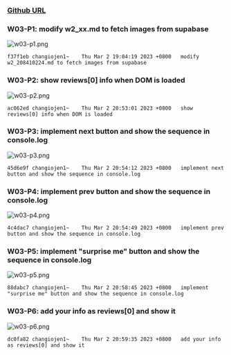 ### [Github URL](https://github.com/changiojen1/1112-1N-js-demo-208410224.git)

### W03-P1: modify w2_xx.md to fetch images from supabase

![w03-p1.png](https://ztflbjygdewbkwpghxwx.supabase.co/storage/v1/object/public/md-img/img/w03-p1.png)

```
f37f1eb changiojen1~    Thu Mar 2 19:04:19 2023 +0800   modify w2_208410224.md to fetch images from supabase
```

### W03-P2: show reviews[0] info when DOM is loaded

![w03-p2.png](https://ztflbjygdewbkwpghxwx.supabase.co/storage/v1/object/public/md-img/img/w03-p2.png)

```
ac062ed changiojen1~    Thu Mar 2 20:53:01 2023 +0800   show reviews[0] info when DOM is loaded
```

### W03-P3: implement next button and show the sequence in console.log

![w03-p3.png](https://ztflbjygdewbkwpghxwx.supabase.co/storage/v1/object/public/md-img/img/w03-p3.png)

```
45d6e9f changiojen1~    Thu Mar 2 20:54:12 2023 +0800   implement next button and show the sequence in console.log
```

### W03-P4: implement prev button and show the sequence in console.log

![w03-p4.png](https://ztflbjygdewbkwpghxwx.supabase.co/storage/v1/object/public/md-img/img/w03-p4.png)

```
4c4dac7 changiojen1~    Thu Mar 2 20:54:49 2023 +0800   implement prev button and show the sequence in console.log
```

### W03-P5: implement "surprise me" button and show the sequence in console.log

![w03-p5.png](https://ztflbjygdewbkwpghxwx.supabase.co/storage/v1/object/public/md-img/img/w03-p5.png)

```
88dabc7 changiojen1~    Thu Mar 2 20:58:45 2023 +0800   implement "surprise me" button and show the sequence in console.log
```

### W03-P6: add your info as reviews[0] and show it

![w03-p6.png](https://ztflbjygdewbkwpghxwx.supabase.co/storage/v1/object/public/md-img/img/w03-p6.png)

```
dc0fa82 changiojen1~    Thu Mar 2 20:59:35 2023 +0800   add your info as reviews[0] and show it
```
